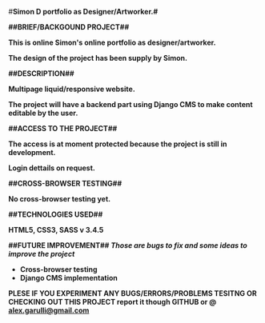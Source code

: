 #<b>Simon D portfolio as Designer/Artworker.#

##<b>BRIEF/BACKGOUND PROJECT</b>##

This is online Simon's online portfolio as designer/artworker.

The design of the project has been supply by Simon. 

##<b>DESCRIPTION</b>##

Multipage liquid/responsive website.

The project will have a backend part using Django CMS to make content editable by the user.

##<b>ACCESS TO THE PROJECT</b>##

The access is at moment protected because the project is still in development.

Login dettails on request.

##<b>CROSS-BROWSER TESTING</b>##

No cross-browser testing yet.

##<b>TECHNOLOGIES USED</b>##

HTML5, CSS3,  SASS v 3.4.5 

##<b>FUTURE IMPROVEMENT</b>##
<i>Those are bugs to fix and some ideas to improve the project</i>

 - Cross-browser testing
 - Django CMS implementation


<b>PLESE IF YOU EXPERIMENT ANY BUGS/ERRORS/PROBLEMS TESITNG OR CHECKING OUT THIS PROJECT</b> report it though GITHUB or @ alex.garulli@gmail.com
